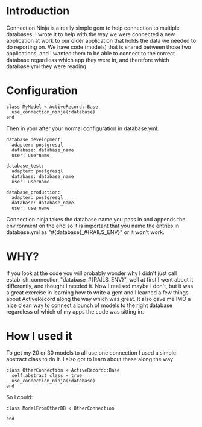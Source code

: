 Introduction
============

Connection Ninja is a really simple gem to help connection to multiple databases. I wrote it to help with the way we were connected a new application at work to our older application that holds the data we needed to do reporting on. We have code (models) that is shared between those two applications, and I wanted them to be able to connect to the correct database regardless which app they were in, and therefore which database.yml they were reading.

Configuration
=============

    class MyModel < ActiveRecord::Base
      use_connection_ninja(:database)
    end

Then in your after your normal configuration in database.yml:

    database_development:
      adapter: postgresql
      database: database_name
      user: username

    database_test:
      adapter: postgresql
      database: database_name
      user: username

    database_production:
      adapter: postgresql
      database: database_name
      user: username

Connection ninja takes the database name you pass in and appends the environment on the end so it is important that you name the entries in database.yml as "#{database}_#{RAILS_ENV}" or it won't work.

WHY?
===

If you look at the code you will probably wonder why I didn't just call establish_connection "database_#{RAILS_ENV}", well at first I went about it differently, and thought I needed it. Now I realised maybe I don't, but it was a great exercise in learning how to write a gem and I learned a few things about ActiveRecord along the way which was great. It also gave me IMO a nice clean way to connect a bunch of models to the right database regardless of which of my apps the code was sitting in.

How I used it
=============

To get my 20 or 30 models to all use one connection I used a simple abstract class to do it. I also got to learn about these along the way

    class OtherConnection < ActiveRecord::Base
      self.abstract_class = true
      use_connection_ninja(:database)
    end

So I could:

    class ModelFromOtherDB < OtherConnection

    end